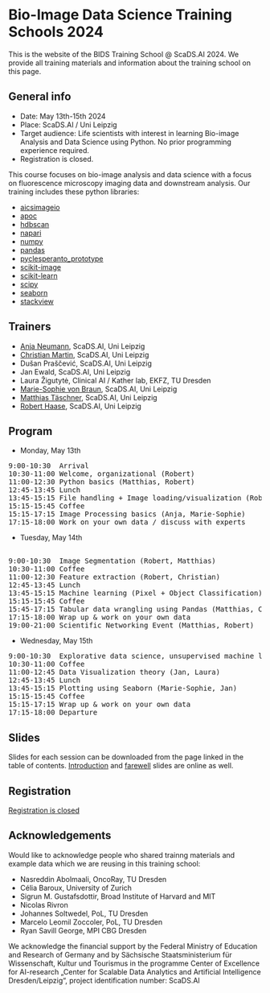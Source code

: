 # Bio-Image Data Science Training Schools 2024

This is the website of the BIDS Training School @ ScaDS.AI 2024. We provide all training materials and information about the training school on this page.

## General info
* Date: May 13th-15th 2024
* Place: ScaDS.AI / Uni Leipzig
* Target audience: Life scientists with interest in learning Bio-image Analysis and Data Science using Python. No prior programming experience required.
* Registration is closed.

This course focuses on bio-image analysis and data science with a focus on fluorescence microscopy imaging data and downstream analysis. Our training includes these python libraries:
* [aicsimageio](https://github.com/AllenCellModeling/aicsimageio)
* [apoc](https://github.com/haesleinhuepf/apoc)
* [hdbscan](https://hdbscan.readthedocs.io/en/latest/how_hdbscan_works.html)
* [napari](https://napari.org/)
* [numpy](https://numpy.org/)
* [pandas](https://pandas.pydata.org/)
* [pyclesperanto_prototype](https://github.com/clEsperanto/pyclesperanto_prototype)
* [scikit-image](http://scikit-image.org/)
* [scikit-learn](https://scikit-learn.org)
* [scipy](https://scipy.org/)
* [seaborn](https://seaborn.pydata.org/)
* [stackview](https://github.com/haesleinhuepf/stackview)

## Trainers

* [Anja Neumann](mailto:neumann@informatik.uni-leipzig.de), ScaDS.AI, Uni Leipzig
* [Christian Martin](mailto:christian.martin@informatik.uni-leipzig.de), ScaDS.AI, Uni Leipzig
* Dušan Praščević, ScaDS.AI, Uni Leipzig
* Jan Ewald, ScaDS.AI, Uni Leipzig
* Laura Žigutytė, Clinical AI / Kather lab, EKFZ, TU Dresden
* [Marie-Sophie von Braun](mailto:vonbraun@informatik.uni-leipzig.de), ScaDS.AI, Uni Leipzig
* [Matthias Täschner](mailto:matthias.taeschner@uni-leipzig.de), ScaDS.AI, Uni Leipzig
* [Robert Haase](mailto:robert.haase@uni-leipzig.de), ScaDS.AI, Uni Leipzig

## Program

* Monday, May 13th
<pre>
9:00-10:30	Arrival
10:30-11:00	Welcome, organizational	(Robert)
11:00-12:30	Python basics (Matthias, Robert)
12:45-13:45	Lunch		
13:45-15:15	File handling + Image loading/visualization	(Robert, Matthias)
15:15-15:45	Coffee		
15:15-17:15	Image Processing basics	(Anja, Marie-Sophie)
17:15-18:00	Work on your own data / discuss with experts
</pre>
* Tuesday, May 14th
<pre>

9:00-10:30	Image Segmentation (Robert, Matthias)
10:30-11:00	Coffee		
11:00-12:30	Feature extraction (Robert, Christian)
12:45-13:45	Lunch		
13:45-15:15	Machine learning (Pixel + Object Classification) (Christian, Anja)
15:15-15:45	Coffee		
15:45-17:15	Tabular data wrangling using Pandas	(Matthias, Christian)
17:15-18:00	Wrap up & work on your own data		
19:00-21:00	Scientific Networking Event	(Matthias, Robert)
</pre>

* Wednesday, May 15th

<pre>
9:00-10:30	Explorative data science, unsupervised machine learning	(Laura, Matthias)
10:30-11:00	Coffee		
11:00-12:45	Data Visualization theory (Jan, Laura)
12:45-13:45	Lunch		
13:45-15:15	Plotting using Seaborn (Marie-Sophie, Jan)
15:15-15:45	Coffee		
15:15-17:15	Wrap up & work on your own data		
17:15-18:00	Departure		
</pre>

## Slides

Slides for each session can be downloaded from the page linked in the table of contents. [Introduction](day0_preparation/BIDS_Introduction_2024.pdf) and [farewell](day0_preparation/BIDS_farewell_2024.pdf) slides are online as well.

## Registration

[Registration is closed](https://app1.edoobox.com/UL-WB/Wbkurse/WWB/Kurs.ed.596f3122222b_988019080.ScaDSAI%20Python%20for%20Data%20Science%20Training/?edref=ulwb)

## Acknowledgements

Would like to acknowledge people who shared trainng materials and example data which we are reusing in this training school:
* Nasreddin Abolmaali, OncoRay, TU Dresden
* Célia Baroux, University of Zurich
* Sigrun M. Gustafsdottir, Broad Institute of Harvard and MIT
* Nicolas Rivron
* Johannes Soltwedel, PoL, TU Dresden
* Marcelo Leomil Zoccoler, PoL, TU Dresden
* Ryan Savill George, MPI CBG Dresden

We acknowledge the financial support by the Federal Ministry of Education and Research of Germany and by Sächsische Staatsministerium für Wissenschaft, Kultur und Tourismus in the programme Center of Excellence for AI-research „Center for Scalable Data Analytics and Artificial Intelligence Dresden/Leipzig“, project identification number: ScaDS.AI
